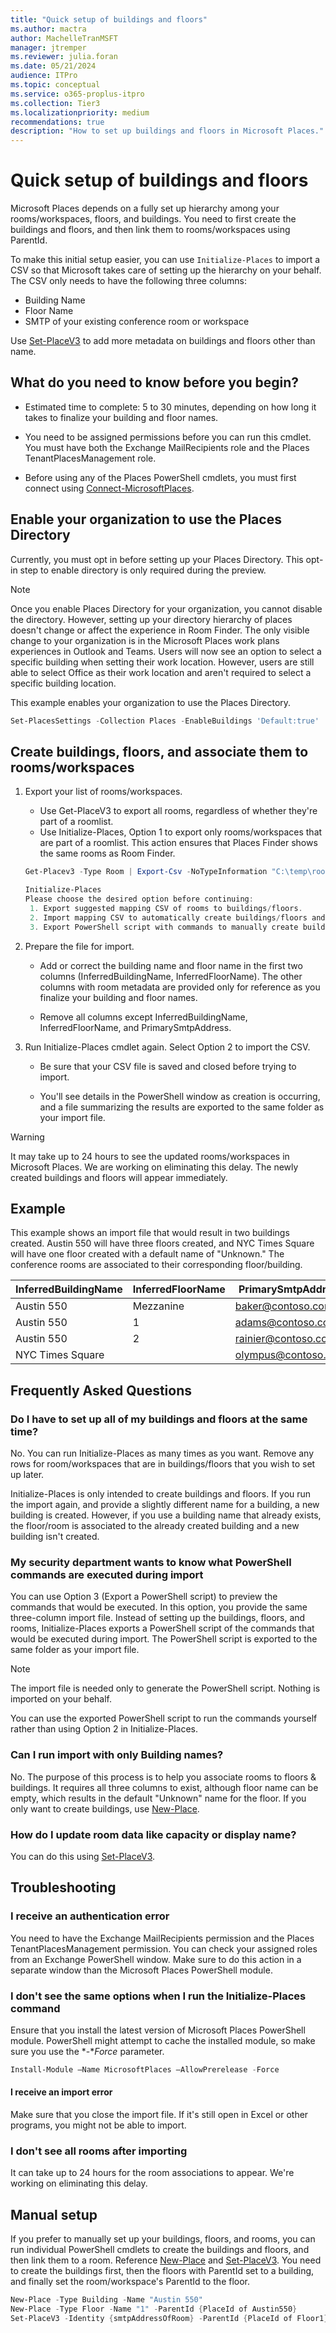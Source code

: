 ```yaml
---
title: "Quick setup of buildings and floors"
ms.author: mactra
author: MachelleTranMSFT
manager: jtremper
ms.reviewer: julia.foran
ms.date: 05/21/2024
audience: ITPro
ms.topic: conceptual
ms.service: o365-proplus-itpro
ms.collection: Tier3
ms.localizationpriority: medium
recommendations: true
description: "How to set up buildings and floors in Microsoft Places."
---
```


# Quick setup of buildings and floors

Microsoft Places depends on a fully set up hierarchy among your rooms/workspaces, floors, and buildings. You need to first create the buildings and floors, and then link them to rooms/workspaces using ParentId.

To make this initial setup easier, you can use `Initialize-Places` to import a CSV so that Microsoft takes care of setting up the hierarchy on your behalf. The CSV only needs to have the following three columns:

* Building Name
* Floor Name
* SMTP of your existing conference room or workspace

Use [Set-PlaceV3](../powershell/set-placev3.md) to add more metadata on buildings and floors other than name.

## What do you need to know before you begin?

* Estimated time to complete: 5 to 30 minutes, depending on how long it takes to finalize your building and floor names.

* You need to be assigned permissions before you can run this cmdlet. You must have both the Exchange MailRecipients role and the Places TenantPlacesManagement role.

* Before using any of the Places PowerShell cmdlets, you must first connect using [Connect-MicrosoftPlaces](../powershell/connect-microsoftplaces.md).

## Enable your organization to use the Places Directory

Currently, you must opt in before setting up your Places Directory. This opt-in step to enable directory is only required during the preview.

> [!NOTE]
> Once you enable Places Directory for your organization, you cannot disable the directory. However, setting up your directory hierarchy of places doesn't change or affect the experience in Room Finder. The only visible change to your organization is in the Microsoft Places work plans experiences in Outlook and Teams. Users will now see an option to select a specific building when setting their work location. However, users are still able to select Office as their work location and aren't required to select a specific building location.

This example enables your organization to use the Places Directory.

```powershell
Set-PlacesSettings -Collection Places -EnableBuildings 'Default:true'
```

## Create buildings, floors, and associate them to rooms/workspaces

1. Export your list of rooms/workspaces.
   * Use Get-PlaceV3 to export all rooms, regardless of whether they're part of a roomlist.  
   * Use Initialize-Places, Option 1 to export only rooms/workspaces that are part of a roomlist. This action ensures that Places Finder shows the same rooms as Room Finder.

   ```powershell
   Get-Placev3 -Type Room | Export-Csv -NoTypeInformation "C:\temp\rooms.csv"
   ```

   ```powershell
   Initialize-Places
   Please choose the desired option before continuing:
    1. Export suggested mapping CSV of rooms to buildings/floors.
    2. Import mapping CSV to automatically create buildings/floors and room mappings.
    3. Export PowerShell script with commands to manually create buildings/floors and room mappings based on an imported CSV.
   ```

1. Prepare the file for import.

   * Add or correct the building name and floor name in the first two columns (InferredBuildingName, InferredFloorName). The other columns with room metadata are provided only for reference as you finalize your building and floor names.

   * Remove all columns except InferredBuildingName, InferredFloorName, and PrimarySmtpAddress.

1. Run Initialize-Places cmdlet again. Select Option 2 to import the CSV.
   * Be sure that your CSV file is saved and closed before trying to import.

   * You'll see details in the PowerShell window as creation is occurring, and a file summarizing the results are exported to the same folder as your import file.

> [!WARNING]
> It may take up to 24 hours to see the updated rooms/workspaces in Microsoft Places. We are working on eliminating this delay. The newly created buildings and floors will appear immediately.
>
## Example

This example shows an import file that would result in two buildings created. Austin 550 will have three floors created, and NYC Times Square will have one floor created with a default name of "Unknown." The conference rooms are associated to their corresponding floor/building.

| InferredBuildingName | InferredFloorName | PrimarySmtpAddress |
| -------- | -------- | -------- |
|Austin 550|Mezzanine|<baker@contoso.com>|
|Austin 550|1|<adams@contoso.com>|
|Austin 550|2|<rainier@contoso.com>|
|NYC Times Square||<olympus@contoso.com>|

## Frequently Asked Questions

### Do I have to set up all of my buildings and floors at the same time?

No. You can run Initialize-Places as many times as you want. Remove any rows for room/workspaces that are in buildings/floors that you wish to set up later.

Initialize-Places is only intended to create buildings and floors. If you run the import again, and provide a slightly different name for a building, a new building is created. However, if you use a building name that already exists, the floor/room is associated to the already created building and a new building isn't created.

### My security department wants to know what PowerShell commands are executed during import

You can use Option 3 (Export a PowerShell script) to preview the commands that would be executed. In this option, you provide the same three-column import file. Instead of setting up the buildings, floors, and rooms, Initialize-Places exports a PowerShell script of the commands that would be executed during import. The PowerShell script is exported to the same folder as your import file.

> [!NOTE]
> The import file is needed only to generate the PowerShell script. Nothing is imported on your behalf.

You can use the exported PowerShell script to run the commands yourself rather than using Option 2 in Initialize-Places.

### Can I run import with only Building names?

No. The purpose of this process is to help you associate rooms to floors & buildings. It requires all three columns to exist, although floor name can be empty, which results in the default "Unknown" name for the floor. If you only want to create buildings, use [New-Place](../powershell/new-place.md).

### How do I update room data like capacity or display name?

You can do this using [Set-PlaceV3](../powershell/set-placev3.md).

## Troubleshooting

### I receive an authentication error

You need to have the Exchange MailRecipients permission and the Places TenantPlacesManagement permission. You can check your assigned roles from an Exchange PowerShell window. Make sure to do this action in a separate window than the Microsoft Places PowerShell module.

### I don't see the same options when I run the Initialize-Places command

Ensure that you install the latest version of Microsoft Places PowerShell module. PowerShell might attempt to cache the installed module, so make sure you use the *-**Force* parameter.

```powershell
Install-Module –Name MicrosoftPlaces –AllowPrerelease -Force
```

#### I receive an import error

Make sure that you close the import file. If it's still open in Excel or other programs, you might not be able to import.

### I don't see all rooms after importing

It can take up to 24 hours for the room associations to appear. We're working on eliminating this delay.

## Manual setup

If you prefer to manually set up your buildings, floors, and rooms, you can run individual PowerShell cmdlets to create the buildings and floors, and then link them to a room. Reference [New-Place](../powershell/new-place.md) and [Set-PlaceV3](../powershell/set-placev3.md). You need to create the buildings first, then the floors with ParentId set to a building, and finally set the room/workspace's ParentId to the floor.

```powershell
New-Place -Type Building -Name "Austin 550"
New-Place -Type Floor -Name "1" -ParentId {PlaceId of Austin550}
Set-PlaceV3 -Identity {smtpAddressOfRoom} -ParentId {PlaceId of Floor1}
```

